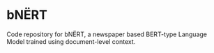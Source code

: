# bNËRT

Code repository for bNËRT, a newspaper based BERT-type Language Model trained using document-level context.
